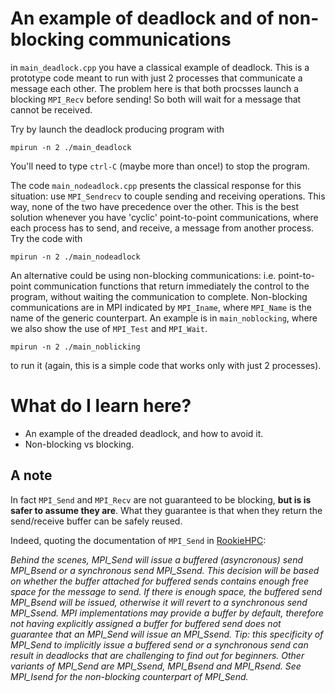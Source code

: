 # An example of deadlock and of non-blocking communications #

in `main_deadlock.cpp` you have a classical example of deadlock. This is a prototype code meant to run with just 2 processes that communicate a message each other. The problem here is that both procsses launch a blocking `MPI_Recv` before sending! So both will wait for a message that cannot be received.

Try by launch the deadlock producing program with 

	mpirun -n 2 ./main_deadlock
	
You'll need to type `ctrl-C` (maybe more than once!) to stop the program.

The code `main_nodeadlock.cpp` presents the classical response for this situation: use `MPI_Sendrecv` to couple sending and receiving operations. This way, none of the two have precedence over the other. This is the best solution whenever you have 'cyclic' point-to-point communications, where each process has to send, and receive, a message from another process.
Try the code with 

	mpirun -n 2 ./main_nodeadlock
	
An alternative could be using non-blocking communications: i.e. point-to-point communication functions that return immediately the control to the program, without waiting the communication to complete. Non-blocking communications are in MPI indicated by `MPI_Iname`, where `MPI_Name` is the name of the generic counterpart. An example is in `main_noblocking`, where we also show the use of `MPI_Test` and `MPI_Wait`.

	mpirun -n 2 ./main_noblicking
	
to run it (again, this is a simple code that works only with just 2 processes).


# What do I learn here?

- An example of the dreaded deadlock, and how to avoid it.
- Non-blocking vs blocking.

## A note
In fact `MPI_Send` and `MPI_Recv` are not guaranteed to be blocking, 
**but is is safer to assume they are**. 
What they guarantee is that when they return the send/receive buffer can be safely reused.

Indeed, quoting the documentation of `MPI_Send` in [RookieHPC](https://rookiehpc.github.io/mpi/docs/mpi_send/index.html):

<em>Behind the scenes, MPI_Send will issue a buffered (asyncronous) send MPI_Bsend or a synchronous send MPI_Ssend. This decision will be based on whether the buffer attached for buffered sends contains enough free space for the message to send. If there is enough space, the buffered send MPI_Bsend will be issued, otherwise it will revert to a synchronous send MPI_Ssend. MPI implementations may provide a buffer by default, therefore not having explicitly assigned a buffer for buffered send does not guarantee that an MPI_Send will issue an MPI_Ssend. Tip: this specificity of MPI_Send to implicitly issue a buffered send or a synchronous send can result in deadlocks that are challenging to find out for beginners. 
Other variants of MPI_Send are MPI_Ssend, MPI_Bsend and MPI_Rsend. See MPI_Isend for the non-blocking counterpart of MPI_Send.<em>




